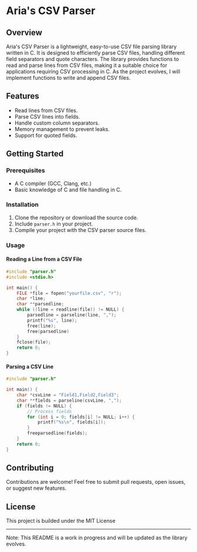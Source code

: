 # Aria's CSV Parser

## Overview
Aria's CSV Parser is a lightweight, easy-to-use CSV file parsing library written in C. It is designed to efficiently parse CSV files, handling different field separators and quote characters. The library provides functions to read and parse lines from CSV files, making it a suitable choice for applications requiring CSV processing in C. As the project evolves, I will implement functions to write and append CSV files.

## Features
- Read lines from CSV files.
- Parse CSV lines into fields.
- Handle custom column separators.
- Memory management to prevent leaks.
- Support for quoted fields.

## Getting Started

### Prerequisites
- A C compiler (GCC, Clang, etc.)
- Basic knowledge of C and file handling in C.

### Installation
1. Clone the repository or download the source code.
2. Include `parser.h` in your project.
3. Compile your project with the CSV parser source files.

### Usage

#### Reading a Line from a CSV File
```c
#include "parser.h"
#include <stdio.h>

int main() {
    FILE *file = fopen("yourfile.csv", "r");
    char *line;
    char **parsedline;
    while ((line = readline(file)) != NULL) {
        parsedline = parseline(line, ",");
        printf("%s", line);
        free(line);
        free(parsedline)
    }
    fclose(file);
    return 0;
}
```

#### Parsing a CSV Line
```c
#include "parser.h"

int main() {
    char *csvLine = "Field1,Field2,Field3";
    char **fields = parseline(csvLine, ",");
    if (fields != NULL) {
        // Process fields
        for (int i = 0; fields[i] != NULL; i++) {
            printf("%s\n", fields[i]);
        }
        freeparsedline(fields);
    }
    return 0;
}
```

## Contributing
Contributions are welcome! Feel free to submit pull requests, open issues, or suggest new features.

## License
This project is builded under the MIT License

---

Note: This README is a work in progress and will be updated as the library evolves.